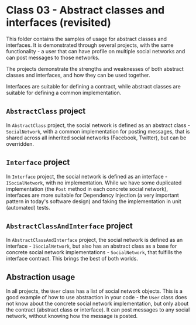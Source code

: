 ﻿# Class 03 - Abstract classes and interfaces (revisited)

This folder contains the samples of usage for abstract classes and interfaces. It is demonstrated through several projects, with the same functionality - a user that can have profile on multiple social networks and can post messages to those networks.

The projects demonstrate the strengths and weaknesses of both abstract classes and interfaces, and how they can be used together.

Interfaces are suitable for defining a contract, while abstract classes are suitable for defining a common implementation. 

## `AbstractClass` project

In `AbstractClass` project, the social network is defined as an abstract class - `SocialNetwork`, with a common implementation for posting messages, that is shared across all inherited social networks (Facebook, Twitter), but can be overridden. 

## `Interface` project

In `Interface` project, the social network is defined as an interface - `ISocialNetwork`, with no implementation. While we have some duplicated implementation (the `Post` method in each concrete social network), interfaces are more suitable for Dependency Injection (a very important pattern in today's software design) and faking the implementation in unit (automated) tests.

## `AbstractClassAndInterface` project

In `AbstractClassAndInterface` project, the social network is defined as an interface - `ISocialNetwork`, but also has an abstract class as a base for concrete social network implementations - `SocialNetwork`, that fulfills the interface contract. This brings the best of both worlds.

## Abstraction usage

In all projects, the `User` class has a list of social network objects. This is a good example of how to use abstraction in your code - the `User` class does not know about the concrete social network implementation, but only about the contract (abstract class or interface). It can post messages to any social network, without knowing how the message is posted.